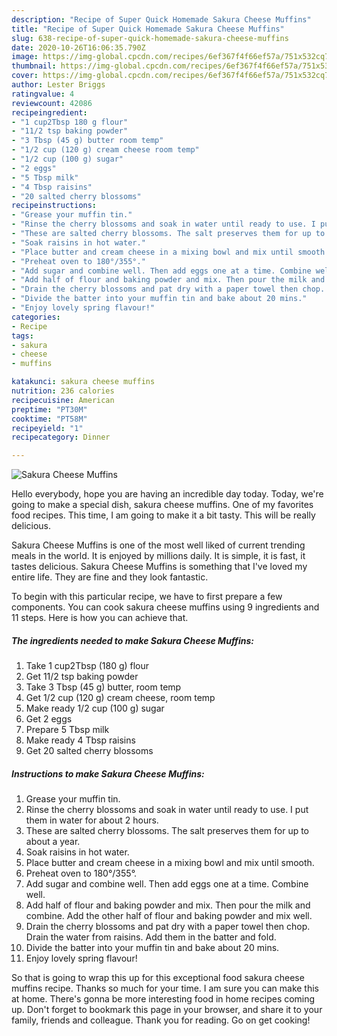 ```yaml
---
description: "Recipe of Super Quick Homemade Sakura Cheese Muffins"
title: "Recipe of Super Quick Homemade Sakura Cheese Muffins"
slug: 638-recipe-of-super-quick-homemade-sakura-cheese-muffins
date: 2020-10-26T16:06:35.790Z
image: https://img-global.cpcdn.com/recipes/6ef367f4f66ef57a/751x532cq70/sakura-cheese-muffins-recipe-main-photo.jpg
thumbnail: https://img-global.cpcdn.com/recipes/6ef367f4f66ef57a/751x532cq70/sakura-cheese-muffins-recipe-main-photo.jpg
cover: https://img-global.cpcdn.com/recipes/6ef367f4f66ef57a/751x532cq70/sakura-cheese-muffins-recipe-main-photo.jpg
author: Lester Briggs
ratingvalue: 4
reviewcount: 42086
recipeingredient:
- "1 cup2Tbsp 180 g flour"
- "11/2 tsp baking powder"
- "3 Tbsp (45 g) butter room temp"
- "1/2 cup (120 g) cream cheese room temp"
- "1/2 cup (100 g) sugar"
- "2 eggs"
- "5 Tbsp milk"
- "4 Tbsp raisins"
- "20 salted cherry blossoms"
recipeinstructions:
- "Grease your muffin tin."
- "Rinse the cherry blossoms and soak in water until ready to use. I put them in water for about 2 hours."
- "These are salted cherry blossoms. The salt preserves them for up to about a year."
- "Soak raisins in hot water."
- "Place butter and cream cheese in a mixing bowl and mix until smooth."
- "Preheat oven to 180°/355°."
- "Add sugar and combine well. Then add eggs one at a time. Combine well."
- "Add half of flour and baking powder and mix. Then pour the milk and combine. Add the other half of flour and baking powder and mix well."
- "Drain the cherry blossoms and pat dry with a paper towel then chop. Drain the water from raisins. Add them in the batter and fold."
- "Divide the batter into your muffin tin and bake about 20 mins."
- "Enjoy lovely spring flavour!"
categories:
- Recipe
tags:
- sakura
- cheese
- muffins

katakunci: sakura cheese muffins 
nutrition: 236 calories
recipecuisine: American
preptime: "PT30M"
cooktime: "PT58M"
recipeyield: "1"
recipecategory: Dinner

---
```



![Sakura Cheese Muffins](https://img-global.cpcdn.com/recipes/6ef367f4f66ef57a/751x532cq70/sakura-cheese-muffins-recipe-main-photo.jpg)

Hello everybody, hope you are having an incredible day today. Today, we're going to make a special dish, sakura cheese muffins. One of my favorites food recipes. This time, I am going to make it a bit tasty. This will be really delicious.



Sakura Cheese Muffins is one of the most well liked of current trending meals in the world. It is enjoyed by millions daily. It is simple, it is fast, it tastes delicious. Sakura Cheese Muffins is something that I've loved my entire life. They are fine and they look fantastic.


To begin with this particular recipe, we have to first prepare a few components. You can cook sakura cheese muffins using 9 ingredients and 11 steps. Here is how you can achieve that.

<!--inarticleads1-->

##### The ingredients needed to make Sakura Cheese Muffins:

1. Take 1 cup2Tbsp (180 g) flour
1. Get 11/2 tsp baking powder
1. Take 3 Tbsp (45 g) butter, room temp
1. Get 1/2 cup (120 g) cream cheese, room temp
1. Make ready 1/2 cup (100 g) sugar
1. Get 2 eggs
1. Prepare 5 Tbsp milk
1. Make ready 4 Tbsp raisins
1. Get 20 salted cherry blossoms




<!--inarticleads2-->

##### Instructions to make Sakura Cheese Muffins:

1. Grease your muffin tin.
1. Rinse the cherry blossoms and soak in water until ready to use. I put them in water for about 2 hours.
1. These are salted cherry blossoms. The salt preserves them for up to about a year.
1. Soak raisins in hot water.
1. Place butter and cream cheese in a mixing bowl and mix until smooth.
1. Preheat oven to 180°/355°.
1. Add sugar and combine well. Then add eggs one at a time. Combine well.
1. Add half of flour and baking powder and mix. Then pour the milk and combine. Add the other half of flour and baking powder and mix well.
1. Drain the cherry blossoms and pat dry with a paper towel then chop. Drain the water from raisins. Add them in the batter and fold.
1. Divide the batter into your muffin tin and bake about 20 mins.
1. Enjoy lovely spring flavour!




So that is going to wrap this up for this exceptional food sakura cheese muffins recipe. Thanks so much for your time. I am sure you can make this at home. There's gonna be more interesting food in home recipes coming up. Don't forget to bookmark this page in your browser, and share it to your family, friends and colleague. Thank you for reading. Go on get cooking!
